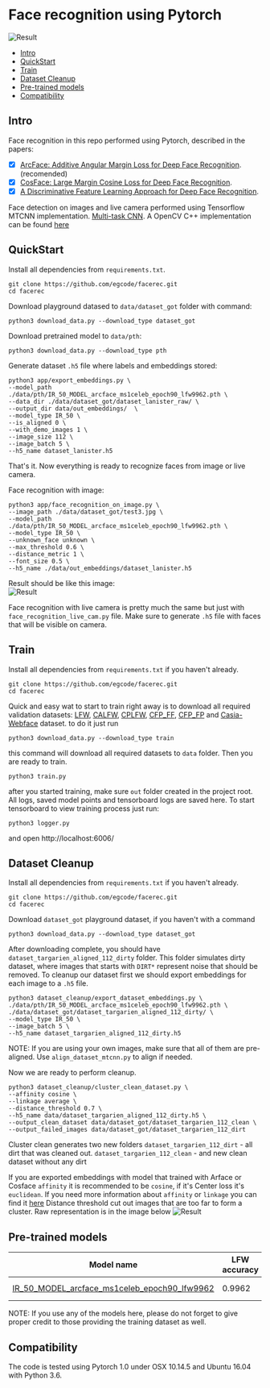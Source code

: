 
# Face recognition using Pytorch

![Result](readme/1.png)

- [Intro](#Intro)
- [QuickStart](#QuickStart)
- [Train](#Train)
- [Dataset Cleanup](#Dataset-Cleanup)
- [Pre-trained models](#Pre-trained-models)
- [Compatibility](#Compatibility)

## Intro
Face recognition in this repo performed using Pytorch, described in the papers:
- [x] [ArcFace: Additive Angular Margin Loss for Deep Face Recognition](https://arxiv.org/pdf/1801.07698.pdf). (recomended)
- [x] [CosFace: Large Margin Cosine Loss for Deep Face Recognition](https://arxiv.org/pdf/1801.09414.pdf). 
- [x] [A Discriminative Feature Learning Approach for Deep Face Recognition](https://ydwen.github.io/papers/WenECCV16.pdf). 

Face detection on images and live camera performed using Tensorflow MTCNN implementation. [Multi-task CNN](https://kpzhang93.github.io/MTCNN_face_detection_alignment/index.html). 
A OpenCV C++ implementation can be found [here](https://github.com/egcode/mtcnn-opencv)


## QuickStart
Install all dependencies from `requirements.txt`.
```
git clone https://github.com/egcode/facerec.git
cd facerec
```
Download playground datased to `data/dataset_got` folder with command:
```
python3 download_data.py --download_type dataset_got
```
Download pretrained model to `data/pth`:
```
python3 download_data.py --download_type pth
```
Generate dataset `.h5` file where labels and embeddings stored:
```
python3 app/export_embeddings.py \
--model_path ./data/pth/IR_50_MODEL_arcface_ms1celeb_epoch90_lfw9962.pth \
--data_dir ./data/dataset_got/dataset_lanister_raw/ \
--output_dir data/out_embeddings/  \
--model_type IR_50 \
--is_aligned 0 \
--with_demo_images 1 \
--image_size 112 \
--image_batch 5 \
--h5_name dataset_lanister.h5
```
That's it. Now everything is ready to recognize faces from image or live camera.

Face recognition with image:
```
python3 app/face_recognition_on_image.py \
--image_path ./data/dataset_got/test3.jpg \
--model_path ./data/pth/IR_50_MODEL_arcface_ms1celeb_epoch90_lfw9962.pth \
--model_type IR_50 \
--unknown_face unknown \
--max_threshold 0.6 \
--distance_metric 1 \
--font_size 0.5 \
--h5_name ./data/out_embeddings/dataset_lanister.h5
```
Result should be like this image:  
![Result](readme/2.png)


Face recognition with live camera is pretty much the same but just with `face_recognition_live_cam.py` file. Make sure to generate `.h5` file with faces that will be visible on camera. 

## Train
Install all dependencies from `requirements.txt` if you haven't already.
```
git clone https://github.com/egcode/facerec.git
cd facerec
```
Quick and easy wat to start to train right away is to download all required validation datasets:
[LFW](http://vis-www.cs.umass.edu/lfw/), [CALFW](http://www.whdeng.cn/CALFW/index.html?reload=true), [CPLFW](http://www.whdeng.cn/CPLFW/index.html?reload=true), [CFP_FF](http://www.cfpw.io/), [CFP_FP](http://www.cfpw.io/)
and [Casia-Webface](http://www.cbsr.ia.ac.cn/english/CASIA-WebFace-Database.html) dataset.
to do it just run

```
python3 download_data.py --download_type train
```
this command will download all required datasets to `data` folder.
Then you are ready to train.

```
python3 train.py
```
after you started training, make sure `out` folder created in the project root. All logs, saved model points and tensorboard logs are saved here.
To start tensorboard to view training process just run:
```
python3 logger.py
```
and open http://localhost:6006/


## Dataset Cleanup
Install all dependencies from `requirements.txt` if you haven't already.
```
git clone https://github.com/egcode/facerec.git
cd facerec
```

Download `dataset_got` playground dataset, if you haven't with a command
```
python3 download_data.py --download_type dataset_got
```
After downloading complete, you should have `dataset_targarien_aligned_112_dirty` folder.
This folder simulates dirty dataset, where images that starts with `DIRT*` represent noise that should be removed.
To cleanup our dataset first we should export embeddings for each image to a `.h5` file.

```
python3 dataset_cleanup/export_dataset_embeddings.py \
./data/pth/IR_50_MODEL_arcface_ms1celeb_epoch90_lfw9962.pth \
./data/dataset_got/dataset_targarien_aligned_112_dirty/ \
--model_type IR_50 \
--image_batch 5 \
--h5_name dataset_targarien_aligned_112_dirty.h5
```

NOTE: If you are using your own images, make sure that all of them are pre-aligned. Use `align_dataset_mtcnn.py` to align if needed.

Now we are ready to perform cleanup.
```
python3 dataset_cleanup/cluster_clean_dataset.py \
--affinity cosine \
--linkage average \
--distance_threshold 0.7 \
--h5_name data/dataset_targarien_aligned_112_dirty.h5 \
--output_clean_dataset data/dataset_got/dataset_targarien_112_clean \
--output_failed_images data/dataset_got/dataset_targarien_112_dirt
```
Cluster clean generates two new folders 
`dataset_targarien_112_dirt` - all dirt that was cleaned out.
`dataset_targarien_112_clean` - and new clean dataset without any dirt

If you are exported embeddings with model that trained with Arface or Cosface `affinity` it is recommended to be `cosine`, if it's Center loss it's `euclidean`. If you need more  information about `affinity` or `linkage` you can find it [here](https://scikit-learn.org/stable/modules/generated/sklearn.cluster.AgglomerativeClustering.html) 
Distance threshold cut out images that are too far to form a cluster. Raw representation is in the image below 
![Result](readme/Cluster.jpg)


## Pre-trained models
| Model name      | LFW accuracy | Training dataset | Architecture |
|-----------------|--------------|------------------|-------------|
| [IR_50_MODEL_arcface_ms1celeb_epoch90_lfw9962](https://drive.google.com/open?id=1itqqp1EWf6sfi0K4i6QYBR_j3NS7gw2i) | 0.9962        | M1-Celeb    | [IR_50](https://github.com/egcode/facerec/blob/master/models/irse.py) |

NOTE: If you use any of the models here, please do not forget to give proper credit to those providing the training dataset as well.


## Compatibility
The code is tested using Pytorch 1.0 under OSX 10.14.5 and Ubuntu 16.04 with Python 3.6. 

